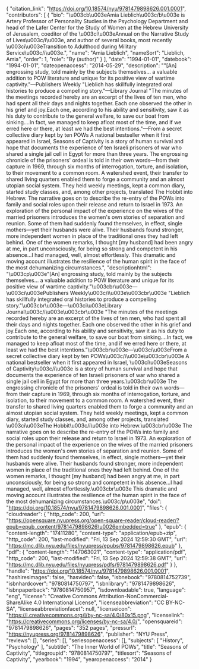 {
   "citation_link": "https://doi.org/10.18574/nyu/9781479898626.001.0001",
   "contributors": [
     {
       "bio": "\u003cb\u003eAmia Lieblich\u003c/b\u003e is Artery Professor of Personality Studies in the Psychology Department and head of the Lafer Center for the Study of Women at the Hebrew University of Jerusalem, coeditor of the \u003ci\u003eAnnual on the Narrative Study of Lives\u003c/i\u003e, and author of several books, most recently \u003ci\u003eTransition to Adulthood during Military Service\u003c/i\u003e.",
       "name": "Amia Lieblich",
       "nameSort": "Lieblich, Amia",
       "order": 1,
       "role": "By (author)"
     }
   ],
   "date": "1994-01-01",
   "datebook": "1994-01-01",
   "dateopenaccess": "2014-05-29",
   "description": "\"[An] engrossing study, told mainly by the subjects themselves... a valuable addition to POW literature and unique for its positive view of wartime captivity.\"—Publishers Weekly \"Lieblich has skillfully integrated oral histories to produce a compelling story.\"—Library Journal \"The minutes of the meetings recorded hereby are an excerpt of the lives of ten men, who had spent all their days and nights together.  Each one observed the other in his grief and joy.Each one, according to his ability and sensitivity, saw it as his duty to contribute to the general welfare, to save our boat from sinking....In fact, we managed to keep afloat most of the time, and if we erred here or there, at least we had the best intentions.\"—From a secret collective diary kept by ten POWs A national bestseller when it first appeared in Israel, Seasons of Captivity is a story of human survival and hope that documents the experience of ten Israeli prisoners of war who shared a single jail cell in Egypt for more than three years. The engrossing chronicle of the prisoners' ordeal is told in their own words—from their capture in 1969, through six months of interrogation, torture, and isolation, to their movement to a common room. A watershed event, their transfer to shared living quarters enabled them to forge a community and an almost utopian social system. They held weekly meetings, kept a common diary, started study classes, and, among other projects, translated The Hobbit into Hebrew. The narrative goes on to describe the re-entry of the POWs into family and social roles upon their release and return to Israel in 1973. An exploration of the personal impact of the experience on the wives of the married prisoners introduces the women's own stories of separation and reunion. Some of them had suddenly found themselves, in effect, single mothers—yet their husbands were alive. Their husbands found stronger, more independent women in place of the traditional ones they had left behind. One of the women remarks, I thought [my husband] had been angry at me, in part unconsciously, for being so strong and competent in his absence...I had managed, well, almost effortlessly. This dramatic and moving account illustrates the resilience of the human spirit in the face of the most dehumanizing circumstances.",
   "descriptionhtml": "\u003cp\u003e\"[An] engrossing study, told mainly by the subjects themselves... a valuable addition to POW literature and unique for its positive view of wartime captivity.\"\u003cbr\u003e—\u003ci\u003ePublishers Weekly\u003c/i\u003e\u003cbr\u003e \"Lieblich has skillfully integrated oral histories to produce a compelling story.\"\u003cbr\u003e—\u003ci\u003eLibrary Journal\u003c/i\u003e\u003cbr\u003e \"The minutes of the meetings recorded hereby are an excerpt of the lives of ten men, who had spent all their days and nights together.  Each one observed the other in his grief and joy.Each one, according to his ability and sensitivity, saw it as his duty to contribute to the general welfare, to save our boat from sinking....In fact, we managed to keep afloat most of the time, and if we erred here or there, at least we had the best intentions.\"\u003cbr\u003e—\u003ci\u003eFrom a secret collective diary kept by ten POWs\u003c/i\u003e\u003cbr\u003e A national bestseller when it first appeared in Israel, \u003ci\u003eSeasons of Captivity\u003c/i\u003e is a story of human survival and hope that documents the experience of ten Israeli prisoners of war who shared a single jail cell in Egypt for more than three years.\u003cbr\u003e The engrossing chronicle of the prisoners' ordeal is told in their own words—from their capture in 1969, through six months of interrogation, torture, and isolation, to their movement to a common room. A watershed event, their transfer to shared living quarters enabled them to forge a community and an almost utopian social system. They held weekly meetings, kept a common diary, started study classes, and, among other projects, translated \u003ci\u003eThe Hobbit\u003c/i\u003e into Hebrew.\u003cbr\u003e The narrative goes on to describe the re-entry of the POWs into family and social roles upon their release and return to Israel in 1973. An exploration of the personal impact of the experience on the wives of the married prisoners introduces the women's own stories of separation and reunion. Some of them had suddenly found themselves, in effect, single mothers—yet their husbands were alive. Their husbands found stronger, more independent women in place of the traditional ones they had left behind. One of the women remarks, I thought [my husband] had been angry at me, in part unconsciously, for being so strong and competent in his absence...I had managed, well, almost effortlessly.\u003cbr\u003e This dramatic and moving account illustrates the resilience of the human spirit in the face of the most dehumanizing circumstances.\u003c/p\u003e",
   "doi": "https://doi.org/10.18574/nyu/9781479898626.001.0001",
   "files": {
     "cloudreader": {
       "http_code": 200,
       "url": "https://opensquare.nyupress.org/open-square-reader/cloud-reader/?epub=epub_content/9781479898626\u0026embedded=true"
     },
     "epub": {
       "content-length": "17411280",
       "content-type": "application/epub+zip",
       "http_code": 200,
       "last-modified": "Fri, 13 Sep 2024 12:59:30 GMT",
       "url": "https://mc.dlib.nyu.edu/files/nyupress/epubs/9781479898626.epub"
     },
     "pdf": {
       "content-length": "147063021",
       "content-type": "application/pdf",
       "http_code": 200,
       "last-modified": "Fri, 13 Sep 2024 12:59:38 GMT",
       "url": "https://mc.dlib.nyu.edu/files/nyupress/pdfs/9781479898626.pdf"
     }
   },
   "handle": "https://doi.org/10.18574/nyu/9781479898626.001.0001",
   "hashiresimages": false,
   "hasvideo": false,
   "isbnebook": "9780814752739",
   "isbnhardcover": "9780814750797",
   "isbnlibrary": "9781479898626",
   "isbnpaperback": "9780814750957",
   "isdownloadable": true,
   "language": "eng",
   "license": "Creative Commons Attribution-NonCommercial-ShareAlike 4.0 International License",
   "licenseabbreviation": "CC BY-NC-SA",
   "licenseabbreviationfacet": null,
   "licenseicon": "https://i.creativecommons.org/l/by-nc-sa/4.0/80x15.png",
   "licenselink": "https://creativecommons.org/licenses/by-nc-sa/4.0/",
   "opensquareid": "9781479898626",
   "pages": "352 pages",
   "pressurl": "https://nyupress.org/9781479898626",
   "publisher": "NYU Press",
   "reviews": [],
   "series": [],
   "seriesopenaccess": [],
   "subjects": [
     "History",
     "Psychology"
   ],
   "subtitle": "The Inner World of POWs",
   "title": "Seasons of Captivity",
   "titlegroupid": "9780814750797",
   "titlesort": "Seasons of Captivity",
   "yearbook": "1994",
   "yearopenaccess": "2014"
 }
